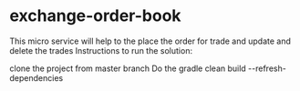 # exchange-order-book

This micro service will help to the place the order for trade and update and delete the trades
Instructions to run the solution:

clone the project from master branch
Do the gradle clean build --refresh-dependencies
